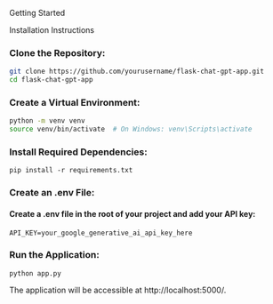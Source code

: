 Getting Started

Installation Instructions

### Clone the Repository:

```sh
git clone https://github.com/yourusername/flask-chat-gpt-app.git
cd flask-chat-gpt-app
```


### Create a Virtual Environment:
```sh
python -m venv venv
source venv/bin/activate  # On Windows: venv\Scripts\activate
```

### Install Required Dependencies:
```
pip install -r requirements.txt
```

### Create an .env File:
#### Create a .env file in the root of your project and add your API key:
```
API_KEY=your_google_generative_ai_api_key_here
```

### Run the Application:

```
python app.py
```

The application will be accessible at http://localhost:5000/.